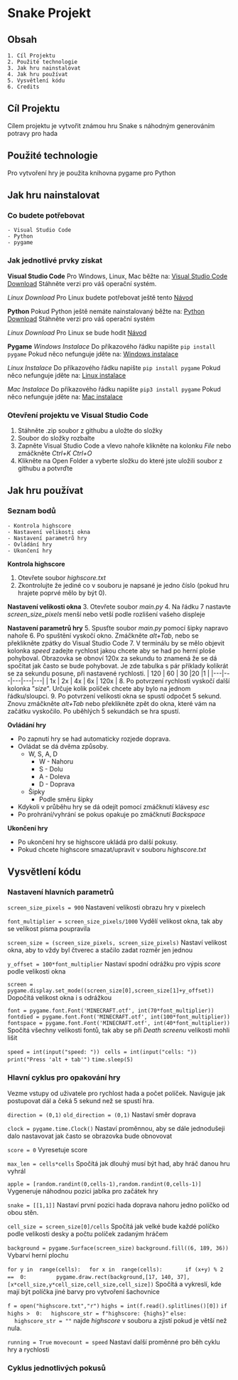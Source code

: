 # Snake Projekt
## Obsah
	1. Cíl Projektu
	2. Použité technologie
	3. Jak hru nainstalovat
	4. Jak hru používat
	5. Vysvětlení kódu
	6. Credits
## Cíl Projektu
Cílem projektu je vytvořit známou hru Snake s náhodným generováním potravy pro hada
## Použité technologie
Pro vytvoření hry je použita knihovna pygame pro Python
## Jak hru nainstalovat
### Co budete potřebovat
	- Visual Studio Code
	- Python
	- pygame
### Jak jednotlivé prvky získat
**Visual Studio Code**
Pro Windows, Linux, Mac běžte na:
[Visual Studio Code Download](https://code.visualstudio.com/download)
Stáhněte verzi pro váš operační systém.

*Linux Download*
Pro Linux budete potřebovat ještě tento [Návod](https://code.visualstudio.com/docs/setup/linux)

**Python**
Pokud Python ještě nemáte nainstalovaný běžte na:
[Python Download](https://www.python.org/downloads/)
Stáhněte verzi pro váš operační systém

*Linux Download*
Pro Linux se bude hodit [Návod](https://www.scaler.com/topics/python/install-python-on-linux/)

**Pygame**
*Windows Instalace*
Do příkazového řádku napište `pip install pygame`
Pokud něco nefunguje jděte na:
[Windows instalace](https://www.geeksforgeeks.org/how-to-install-pygame-in-windows/)

*Linux Instalace*
Do příkazového řádku napište `pip install pygame`
Pokud něco nefunguje jděte na:
[Linux instalace](https://www.geeksforgeeks.org/install-pygame-in-linux/)

*Mac Instalace*
Do příkazového řádku napište `pip3 install pygame` 
Pokud něco nefunguje jděte na:
[Mac instalace](https://www.geeksforgeeks.org/install-pygame-in-macos/)

### Otevření projektu ve Visual Studio Code 
1. Stáhněte .zip soubor z githubu a uložte do složky
2. Soubor do složky rozbalte
3. Zapněte Visual Studio Code a vlevo nahoře klikněte na kolonku *File* nebo zmáčkněte *Ctrl+K Ctrl+O*
4. Klikněte na Open Folder a vyberte složku do které jste uložili soubor z githubu a potvrďte
## Jak hru používat
### Seznam bodů 
	- Kontrola highscore
	- Nastavení velikosti okna
	- Nastavení parametrů hry
	- Ovládání hry
	- Ukončení hry
**Kontrola highscore**
1. Otevřete soubor *highscore.txt*
2. Zkontrolujte že jediné co v souboru je napsané je jedno číslo (pokud hru hrajete poprvé mělo by být 0).

**Nastavení velikosti okna**
3. Otevřete soubor *main.py* 
4. Na řádku 7 nastavte *screen_size_pixels*  menší nebo vetší podle rozlišení vašeho displeje

**Nastavení parametrů hry**
5.  Spusťte soubor *main.py* pomocí šipky napravo nahoře
6. Po spuštění vyskočí okno. Zmáčkněte *alt+Tab*, nebo se překlikněte zpátky do Visual Studio Code
7. V terminálu by se mělo objevit kolonka *speed* zadejte rychlost jakou chcete aby se had po herní ploše pohyboval. Obrazovka se obnoví 120x za sekundu to znamená že se dá spočítat jak často se bude pohybovat. Je zde tabulka s pár příklady kolikrát se za sekundu posune, při nastavené rychlosti.
| 120  |  60 | 30  |20   |1   |
|---|---|---|---|---|
|  1x | 2x  | 4x  | 6x  | 120x  |
8. Po potvrzení rychlosti vyskočí další kolonka "*size*". Určuje kolik políček chcete aby bylo na jednom řádku/sloupci.
9. Po potvrzení velikosti okna se spustí odpočet 5 sekund. Znovu zmáčkněte *alt+Tab* nebo překlikněte zpět do okna, které vám na začátku vyskočilo. Po uběhlých 5 sekundách se hra spustí.

**Ovládání hry** 
- Po zapnutí hry se had automaticky rozjede doprava. 
- Ovládat  se dá dvěma způsoby.
	- W, S, A, D
		- W - Nahoru
		- S - Dolu
		- A - Doleva
		- D - Doprava
	- Šipky
		- Podle směru šipky
- Kdykoli v průběhu hry se dá odejít pomocí zmáčknutí klávesy *esc*
- Po prohrání/vyhrání se pokus opakuje po zmáčknutí *Backspace*

**Ukončení hry**
- Po ukončení hry se highscore ukládá pro další pokusy.
- Pokud chcete highscore smazat/upravit v souboru *highscore.txt*


## Vysvětlení kódu
### Nastavení hlavních parametrů
`screen_size_pixels = 900` 
Nastavení velikosti obrazu hry v pixelech

`font_multiplier = screen_size_pixels/1000`
Vydělí velikost okna, tak aby se velikost písma poupravila

`screen_size = (screen_size_pixels, screen_size_pixels)`
Nastaví velikost okna, aby to vždy byl čtverec a stačilo zadat rozměr jen jednou

`y_offset = 100*font_multiplier`
Nastaví spodní odrážku pro výpis *score* podle velikosti okna

`screen = pygame.display.set_mode((screen_size[0],screen_size[1]+y_offset))`
Dopočítá velikost okna i s odrážkou

`font = pygame.font.Font('MINECRAFT.otf', int(70*font_multiplier))`
`fontdied = pygame.font.Font('MINECRAFT.otf', int(100*font_multiplier))`
`fontspace = pygame.font.Font('MINECRAFT.otf', int(40*font_multiplier))`
Spočítá všechny velikosti fontů, tak aby se při *Death screenu* velikosti mohli lišit

`speed = int(input("speed: ")) `
`cells = int(input("cells: "))`
`print("Press 'alt + tab'")` 
`time.sleep(5)`

### Hlavní cyklus pro opakování hry 
Vezme vstupy od uživatele pro rychlost hada a počet políček. Naviguje jak postupovat dál a čeká 5 sekund než se spustí hra.

`direction = (0,1)`
`old_direction = (0,1)`
Nastaví směr doprava

`clock = pygame.time.Clock()`
Nastaví proměnnou, aby se dále jednodušeji dalo nastavovat jak často se obrazovka bude obnovovat

`score = 0`
Vyresetuje score

`max_len = cells*cells`
Spočítá jak dlouhý musí být had, aby hráč danou hru vyhrál

`apple = [random.randint(0,cells-1),random.randint(0,cells-1)]`
Vygeneruje náhodnou pozici jablka pro začátek hry

`snake = [[1,1]]`
Nastaví první pozici hada doprava nahoru jedno políčko od obou stěn.

`cell_size = screen_size[0]/cells`
Spočítá jak velké bude každé políčko podle velikosti desky a počtu políček zadaným hráčem

`background = pygame.Surface(screen_size)`
`background.fill((6, 189, 36))`
Vybarví herní plochu

`for y in  range(cells):`
&nbsp;&nbsp;&nbsp;&nbsp;`for x in  range(cells):`
	&nbsp;&nbsp;&nbsp;&nbsp;&nbsp;&nbsp;&nbsp;&nbsp;&nbsp;&nbsp;&nbsp;&nbsp;`if (x+y) % 2  ==  0:`
&nbsp;&nbsp;&nbsp;&nbsp;&nbsp;&nbsp;&nbsp;&nbsp;&nbsp;&nbsp;&nbsp;&nbsp;&nbsp;&nbsp;&nbsp;&nbsp;`pygame.draw.rect(background,[17, 140, 37],			[x*cell_size,y*cell_size,cell_size,cell_size])`
Spočítá a vykreslí, kde mají být políčka jiné barvy pro vytvoření šachovnice

`f = open("highscore.txt","r")`
`highs = int(f.read().splitlines()[0])`
`if highs >  0:`
&nbsp;&nbsp;&nbsp;&nbsp;`highscore_str = f"highscore: {highs}"`
`else:`
&nbsp;&nbsp;&nbsp;&nbsp;`highscore_str = ""`
najde *highscore* v souboru a zjistí pokud je větší než nula.

`running = True`
`movecount = speed`
Nastaví další proměnné pro běh cyklu hry a rychlosti

### Cyklus jednotlivých pokusů

